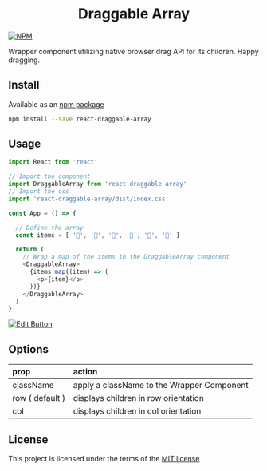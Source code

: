 <h1 align="center">Draggable Array</h1>

[![NPM](https://img.shields.io/npm/v/react-draggable-array.svg)](https://www.npmjs.com/package/react-draggable-array)

Wrapper component utilizing native browser drag API for its children. Happy dragging.

## Install

Available as an [npm package](https://www.npmjs.com/package/react-draggable-array)

```sh
npm install --save react-draggable-array
```

## Usage

```js
import React from 'react'

// Import the component
import DraggableArray from 'react-draggable-array'
// Import the css
import 'react-draggable-array/dist/index.css'

const App = () => {

  // Define the array
  const items = [ '🦜', '🦖', '🦆', '🦔', '🐤', '🐧' ]

  return (
    // Wrap a map of the items in the DraggableArray component
    <DraggableArray>
      {items.map((item) => (
        <p>{item}</p>
      ))}
    </DraggableArray>
  )
}

```
[![Edit Button](https://svgshare.com/i/KAx.svg)](https://codesandbox.io/s/react-draggable-array-2kdql)

## Options
| prop | action  |
| :-------------|:------------- |
| className | apply a className to the Wrapper Component |
| row ( default ) | displays children in row orientation |
| col | displays children in col orientation |  


## License
This project is licensed under the terms of the [MIT license](/LICENSE)